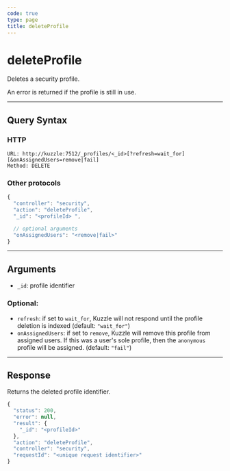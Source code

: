 ```yaml
---
code: true
type: page
title: deleteProfile
---
```


# deleteProfile



Deletes a security profile.

An error is returned if the profile is still in use.

---

## Query Syntax

### HTTP

```http
URL: http://kuzzle:7512/_profiles/<_id>[?refresh=wait_for][&onAssignedUsers=remove|fail]
Method: DELETE
```

### Other protocols

```js
{
  "controller": "security",
  "action": "deleteProfile",
  "_id": "<profileId> ",

  // optional arguments
  "onAssignedUsers": "<remove|fail>"
}
```

---

## Arguments

- `_id`: profile identifier

### Optional:

- `refresh`: if set to `wait_for`, Kuzzle will not respond until the profile deletion is indexed (default: `"wait_for"`)
- `onAssignedUsers`: if set to `remove`, Kuzzle will remove this profile from assigned users. If this was a user's sole profile, then the `anonymous` profile will be assigned. (default: `"fail"`) <SinceBadge version="auto-version" />

---

## Response

Returns the deleted profile identifier.

```js
{
  "status": 200,
  "error": null,
  "result": {
    "_id": "<profileId>"
  },
  "action": "deleteProfile",
  "controller": "security",
  "requestId": "<unique request identifier>"
}
```
